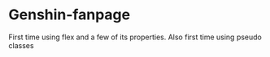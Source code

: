# Genshin-fanpage
First time using flex and a few of its properties. Also first time using pseudo classes
